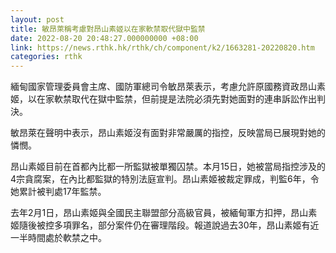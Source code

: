 ```yaml
---
layout: post
title: 敏昂萊稱考慮對昂山素姬以在家軟禁取代獄中監禁
date: 2022-08-20 20:48:27.000000000 +08:00
link: https://news.rthk.hk/rthk/ch/component/k2/1663281-20220820.htm
categories: rthk
---
```


緬甸國家管理委員會主席、國防軍總司令敏昂萊表示，考慮允許原國務資政昂山素姬，以在家軟禁取代在獄中監禁，但前提是法院必須先對她面對的連串訴訟作出判決。

敏昂萊在聲明中表示，昂山素姬沒有面對非常嚴厲的指控，反映當局已展現對她的憐憫。

昂山素姬目前在首都內比都一所監獄被單獨囚禁。本月15日，她被當局指控涉及的4宗貪腐案，在內比都監獄的特別法庭宣判。昂山素姬被裁定罪成，判監6年，令她累計被判處17年監禁。

去年2月1日，昂山素姬與全國民主聯盟部分高級官員，被緬甸軍方扣押，昂山素姬隨後被控多項罪名，部分案件仍在審理階段。報道說過去30年，昂山素姬有近一半時間處於軟禁之中。
